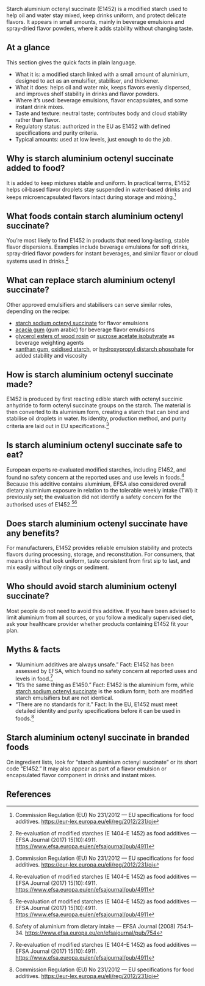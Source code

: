 Starch aluminium octenyl succinate (E1452) is a modified starch used to help oil and water stay mixed, keep drinks uniform, and protect delicate flavors. It appears in small amounts, mainly in beverage emulsions and spray‑dried flavor powders, where it adds stability without changing taste.

<!--more-->

## At a glance
This section gives the quick facts in plain language.

- What it is: a modified starch linked with a small amount of aluminium, designed to act as an emulsifier, stabiliser, and thickener.
- What it does: helps oil and water mix, keeps flavors evenly dispersed, and improves shelf stability in drinks and flavor powders.
- Where it’s used: beverage emulsions, flavor encapsulates, and some instant drink mixes.
- Taste and texture: neutral taste; contributes body and cloud stability rather than flavor.
- Regulatory status: authorized in the EU as E1452 with defined specifications and purity criteria.
- Typical amounts: used at low levels, just enough to do the job.

## Why is starch aluminium octenyl succinate added to food?
It is added to keep mixtures stable and uniform. In practical terms, E1452 helps oil‑based flavor droplets stay suspended in water‑based drinks and keeps microencapsulated flavors intact during storage and mixing.[^1]

## What foods contain starch aluminium octenyl succinate?
You’re most likely to find E1452 in products that need long‑lasting, stable flavor dispersions. Examples include beverage emulsions for soft drinks, spray‑dried flavor powders for instant beverages, and similar flavor or cloud systems used in drinks.[^2]

## What can replace starch aluminium octenyl succinate?
Other approved emulsifiers and stabilisers can serve similar roles, depending on the recipe:
- [starch sodium octenyl succinate](/e1450-starch-sodium-octenyl-succinate) for flavor emulsions
- [acacia gum](/e414-acacia-gum) (gum arabic) for beverage flavor emulsions
- [glycerol esters of wood rosin](/e445-glycerol-esters-of-wood-rosin) or [sucrose acetate isobutyrate](/e444-sucrose-acetate-isobutyrate) as beverage weighting agents
- [xanthan gum](/e415-xanthan-gum), [oxidised starch](/e1404-oxidised-starch), or [hydroxypropyl distarch phosphate](/e1442-hydroxypropyl-distarch-phosphate) for added stability and viscosity

## How is starch aluminium octenyl succinate made?
E1452 is produced by first reacting edible starch with octenyl succinic anhydride to form octenyl succinate groups on the starch. The material is then converted to its aluminium form, creating a starch that can bind and stabilise oil droplets in water. Its identity, production method, and purity criteria are laid out in EU specifications.[^1]

## Is starch aluminium octenyl succinate safe to eat?
European experts re‑evaluated modified starches, including E1452, and found no safety concern at the reported uses and use levels in foods.[^2] Because this additive contains aluminium, EFSA also considered overall dietary aluminium exposure in relation to the tolerable weekly intake (TWI) it previously set; the evaluation did not identify a safety concern for the authorised uses of E1452.[^2][^3]

## Does starch aluminium octenyl succinate have any benefits?
For manufacturers, E1452 provides reliable emulsion stability and protects flavors during processing, storage, and reconstitution. For consumers, that means drinks that look uniform, taste consistent from first sip to last, and mix easily without oily rings or sediment.

## Who should avoid starch aluminium octenyl succinate?
Most people do not need to avoid this additive. If you have been advised to limit aluminium from all sources, or you follow a medically supervised diet, ask your healthcare provider whether products containing E1452 fit your plan.

## Myths & facts
- “Aluminium additives are always unsafe.” Fact: E1452 has been assessed by EFSA, which found no safety concern at reported uses and levels in food.[^2]
- “It’s the same thing as E1450.” Fact: E1452 is the aluminium form, while [starch sodium octenyl succinate](/e1450-starch-sodium-octenyl-succinate) is the sodium form; both are modified starch emulsifiers but are not identical.
- “There are no standards for it.” Fact: In the EU, E1452 must meet detailed identity and purity specifications before it can be used in foods.[^1]

## Starch aluminium octenyl succinate in branded foods
On ingredient lists, look for “starch aluminium octenyl succinate” or its short code “E1452.” It may also appear as part of a flavor emulsion or encapsulated flavor component in drinks and instant mixes.

## References
[^1]: Commission Regulation (EU) No 231/2012 — EU specifications for food additives. https://eur-lex.europa.eu/eli/reg/2012/231/oj
[^2]: Re‑evaluation of modified starches (E 1404–E 1452) as food additives — EFSA Journal (2017) 15(10):4911. https://www.efsa.europa.eu/en/efsajournal/pub/4911
[^3]: Safety of aluminium from dietary intake — EFSA Journal (2008) 754:1–34. https://www.efsa.europa.eu/en/efsajournal/pub/754
